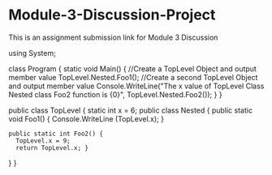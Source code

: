 # Module-3-Discussion-Project
This is an assignment submission link for Module 3 Discussion

using System;

class Program
{
  static void Main()
  {
    //Create a TopLevel Object and output member value
    TopLevel.Nested.Foo1();
    //Create a second TopLevel Object and output member value
    Console.WriteLine("The x value of TopLevel Class Nested class Foo2 function is {0}",   TopLevel.Nested.Foo2());
  }
}

public class TopLevel
{
  static int x = 6;
  public class Nested 
  {
    public static void Foo1() { Console.WriteLine (TopLevel.x); }
    
    public static int Foo2() {
      TopLevel.x = 9;
      return TopLevel.x; }
  }
}
